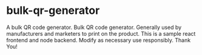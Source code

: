 # bulk-qr-generator
A bulk QR code generator. Bulk QR code generator. Generally used by manufacturers and marketers to print on the product. This is a sample react frontend and node backend. Modify as necessary use responsibly.  Thank You!
